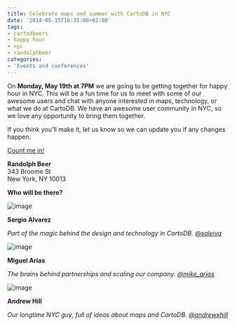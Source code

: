 ```yaml
---
title: Celebrate maps and summer with CartoDB in NYC
date: '2014-05-15T16:35:00+02:00'
tags:
- cartodbeers
- happy hour
- nyc
- randolphbeer
categories:
- 'Events and conferences'
---
```


On **Monday, May 19th at 7PM** we are going to be getting together for happy hour in NYC. This will be a fun time for us to meet with some of our awesome users and chat with anyone interested in maps, technology, or what we do at CartoDB. We have an awesome user community in NYC, so we love any opportunity to bring them together. 

If you think you'll make it, let us know so we can update you if any changes happen. 

<a href="https://www.eventbrite.es/e/entradas-happy-hour-to-celebrate-maps-nyc-and-summer-11647513025?ref=elink">Count me in!</a>

**Randolph Beer**<br/>343 Broome St<br/>New York, NY 10013

**Who will be there?**

<img alt="image" src="https://31.media.tumblr.com/0c6863e690523f9806b6c37b206bd85f/tumblr_inline_n5md38ky9E1r08zao.jpg"/>

**Sergio Alvarez**

_Part of the magic behind the design and technology in CartoDB. <a href="https://twitter.com/saleiva">@saleiva</a>_

<img alt="image" src="https://31.media.tumblr.com/de99c3f33fd8b41027570fc92a05e8b6/tumblr_inline_n5md3kL7881r08zao.jpg"/>

**Miguel Arias**

_The brains behind partnerships and scaling our company. <a href="https://twitter.com/mike_arias">@mike_arias</a>_

<img alt="image" src="https://31.media.tumblr.com/6b19c76bb0708a842ac6d508dbd112a7/tumblr_inline_n5mdaoik4J1r08zao.jpg"/>

**Andrew Hill**

_Our longtime NYC guy, full of ideas about maps and CartoDB. <a href="https://twitter.com/andrewxhill">@andrewxhill</a>_
